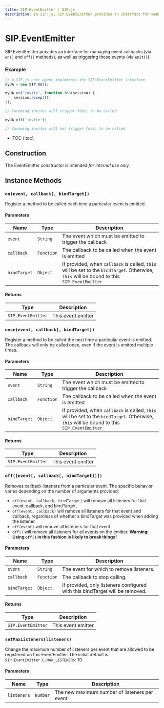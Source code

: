 ```yaml
---
title: SIP.EventEmitter | SIP.js
description: In SIP.js, SIP.EventEmitter provides an interface for managing event callbacks, via on() and off() methods, as well as triggering those events, via emit().
---
```


# SIP.EventEmitter

SIP.EventEmitter provides an interface for managing event callbacks (via `on()` and `off()` methods), as well as triggering those events (via `emit()`).

### Example

~~~ javascript
// A SIP.js user agent implements the SIP.EventEmitter interface
myUA = new SIP.UA();

myUA.on('invite', function foo(session) {
    session.accept();
});

// Incoming invites will trigger foo() to be called

myUA.off('invite');

// Incoming invites will not trigger foo() to be called
~~~

* TOC
{:toc}

## Construction

The EventEmitter constructor is intended *for internal use only.*

## Instance Methods

### `on(event, callback[, bindTarget])`

Register a method to be called each time a particular event is emitted.

#### Parameters

Name | Type | Description
-----|------|-------------
`event`|`String`|The event which must be emitted to trigger the callback
`callback`|`Function`|The callback to be called when the event is emitted
`bindTarget`|`Object`|If provided, when `callback` is called, `this` will be set to the `bindTarget`.  Otherwise, `this` will be bound to this `SIP.EventEmitter`

#### Returns

Type | Description
-----|-------------
`SIP.EventEmitter`| This event emitter


### `once(event, callback[, bindTarget])`

Register a method to be called the next time a particular event is emitted.  The callback will only be called once, even if the event is emitted multiple times.

#### Parameters

Name | Type | Description
-----|------|-------------
`event`|`String`|The event which must be emitted to trigger the callback
`callback`|`Function`|The callback to be called when the event is emitted
`bindTarget`|`Object`|If provided, when `callback` is called, `this` will be set to the `bindTarget`.  Otherwise, `this` will be bound to this `SIP.EventEmitter`

#### Returns

Type | Description
-----|-------------
`SIP.EventEmitter`| This event emitter

### `off([event[, callback[, bindTarget]]])`

Removes callback listeners from a particular event.  The specific behavior varies depending on the number of arguments provided:

* `off(event, callback, bindTarget)` will remove all listeners for that event, callback, and bindTarget.
* `off(event, callback)` will remove all listeners for that event and callback, regardless of whether a bindTarget was provided when adding the listener.
* `off(event)` will remove all listeners for that event
* `off()` will remove all listeners for all events on the emitter.  **Warning: Using `off()` in this fashion is likely to break things!**

#### Parameters

Name | Type | Description
-|-|-
`event`|`String`| The event for which to remove listeners.
`callback`|`Function`| The callback to stop calling.
`bindTarget`|`Object`| If provided, only listeners configured with this bindTarget will be removed.

#### Returns

Type | Description
-----|-------------
`SIP.EventEmitter`| This event emitter

### `setMaxListeners(listeners)`

Change the maximum number of listeners per event that are allowed to be registered on this EventEmitter.  The initial default is `SIP.EventEmitter.C.MAX_LISTENERS`: 10.

#### Parameters

Name | Type | Description
-|-|-
`listeners`|`Number`|The new maximum number of listeners per event
